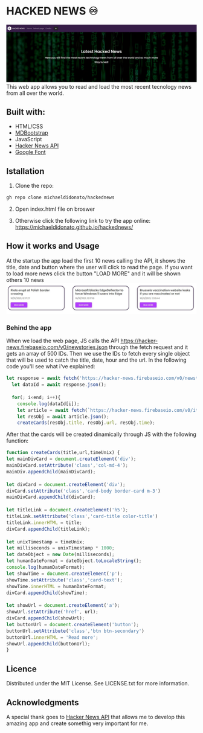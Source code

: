 # HACKED NEWS ♾️ 
![alt text](https://github.com/michaeldidonato/hackednews/blob/main/img/Cattura3.JPG)
This web app allows you to read and load the most recent tecnology news from all over the world.

## Built with:
* HTML/CSS
* [MDBootstrap](https://mdbootstrap.com/)
* JavaScript
* [Hacker News API](https://github.com/HackerNews/API) 
* [Google Font](https://fonts.google.com/) 

## Istallation
1. Clone the repo: 
```sh 
gh repo clone michaeldidonato/hackednews
```
2. Open index.html file on broswer

3. Otherwise click the following link to try the app online: https://michaeldidonato.github.io/hackednews/

## How it works and Usage
At the startup the app load the first 10 news calling the API, it shows the title, date and button where the user will click to read the page. If you want to load more news click the button "LOAD MORE" and it will be shown others 10 news  
![alt text](https://github.com/michaeldidonato/hackednews/blob/main/img/Cattura1.JPG)

### Behind the app

When we load the web page, JS calls the API https://hacker-news.firebaseio.com/v0/newstories.json through the fetch request and it gets an array of 500 IDs. Then we use the IDs to fetch every single object that will be used to catch the title, date, hour and the url. In the following code you'll see what  i've explained: 

```js
let response = await fetch('https://hacker-news.firebaseio.com/v0/newstories.json');
  let dataId = await response.json();
  
  for(; i<end; i++){
    console.log(dataId[i]);
    let article = await fetch(`https://hacker-news.firebaseio.com/v0/item/${dataId[i]}.json`);
    let resObj = await article.json();
    createCards(resObj.title, resObj.url, resObj.time);
```

After that the cards will be created dinamically through JS with the following function:
```js
function createCards(title,url,timeUnix) {
let mainDivCard = document.createElement('div');
mainDivCard.setAttribute('class','col-md-4');
mainDiv.appendChild(mainDivCard);

let divCard = document.createElement('div');
divCard.setAttribute('class','card-body border-card m-3')
mainDivCard.appendChild(divCard);

let titleLink = document.createElement('h5');
titleLink.setAttribute('class','card-title color-title')
titleLink.innerHTML = title;
divCard.appendChild(titleLink);

let unixTimestamp = timeUnix;
let milliseconds = unixTimestamp * 1000;
let dateObject = new Date(milliseconds);
let humanDateFormat = dateObject.toLocaleString();
console.log(humanDateFormat);
let showTime = document.createElement('p');
showTime.setAttribute('class','card-text');
showTime.innerHTML = humanDateFormat;
divCard.appendChild(showTime);

let showUrl = document.createElement('a');
showUrl.setAttribute('href', url);
divCard.appendChild(showUrl);
let buttonUrl = document.createElement('button');
buttonUrl.setAttribute('class','btn btn-secondary')      
buttonUrl.innerHTML = 'Read more';                 
showUrl.appendChild(buttonUrl);
}
```

## Licence
Distributed under the MIT License. See LICENSE.txt for more information.

## Acknowledgments
A special thank goes to [Hacker News API](https://github.com/HackerNews/API)  that allows me to develop this amazing app and create somethig very important for me. 
